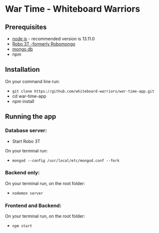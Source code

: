 # War Time - Whiteboard Warriors

## Prerequisites

-   [node js](https://nodejs.org/en/) - recommended version is 13.11.0
-   [Robo 3T -formerly Robomongo](https://robomongo.org/download)
-   [mongo db](https://docs.mongodb.com/manual/installation/)
-   npm

## Installation

On your command line run:

-   `git clone https://github.com/whiteboard-warriors/war-time-app.git`
-   cd war-time-app
-   npm install

## Running the app

### Database server:

-   Start Robo 3T

On your terminal run:

-   `mongod --config /usr/local/etc/mongod.conf --fork`

### Backend only:

On your terminal run, on the root folder:

-   `nodemon server`

### Frontend and Backend:

On your terminal run, on the root folder:

-   `npm start`
